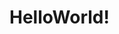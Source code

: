 <!DOCTYPE html>
<html>
<head>
    <title>Hello,World!</title>
<head>
<body>
     <h1>HelloWorld!</h1>
<html>
<boby>


